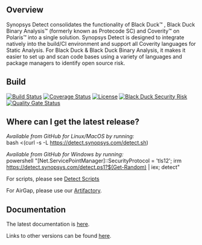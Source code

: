 ## Overview ##
Synopsys Detect consolidates the functionality of Black Duck™ , Black Duck Binary Analysis™ (formerly known as Protecode SC) and Coverity™ on Polaris™ into a single solution. Synopsys Detect is designed to integrate natively into the build/CI environment and support all Coverity languages for Static Analysis. For Black Duck & Black Duck Binary Analysis, it makes it easier to set up and scan code bases using a variety of languages and package managers to identify open source risk.

## Build ##

[![Build Status](https://travis-ci.org/blackducksoftware/hub-gradle-plugin.svg?branch=master)](https://travis-ci.org/blackducksoftware/synopsys-detect)
[![Coverage Status](https://coveralls.io/repos/github/blackducksoftware/synopsys-detect/badge.svg?branch=master)](https://coveralls.io/github/blackducksoftware/synopsys-detect?branch=master)
[![License](https://img.shields.io/badge/License-Apache%202.0-blue.svg)](https://opensource.org/licenses/Apache-2.0)
[![Black Duck Security Risk](https://copilot.blackducksoftware.com/github/repos/blackducksoftware/synopsys-detect/branches/master/badge-risk.svg)](https://copilot.blackducksoftware.com/github/repos/blackducksoftware/synopsys-detect/branches/master)
[![Quality Gate Status](https://sonarcloud.io/api/project_badges/measure?project=com.synopsys.integration%3Asynopsys-detect&metric=alert_status)](https://sonarcloud.io/dashboard?id=com.synopsys.integration%3Asynopsys-detect)

## Where can I get the latest release? ##

*Available from GitHub for Linux/MacOS by running:*  
bash <(curl -s -L https://detect.synopsys.com/detect.sh)

*Available from GitHub for Windows by running:*  
powershell "[Net.ServicePointManager]::SecurityProtocol = 'tls12'; irm https://detect.synopsys.com/detect.ps1?$(Get-Random) | iex; detect"

For scripts, please see [Detect Scripts](https://github.com/synopsys-sig/synopsys-detect-scripts)

For AirGap, please use our [Artifactory](https://repo.blackducksoftware.com/artifactory/webapp/#/artifacts/browse/tree/General/bds-integrations-release/com/synopsys/integration/synopsys-detect).

## Documentation

The latest documentation is [here](https://blackducksoftware.github.io/synopsys-detect/latest/).

Links to other versions can be found [here](https://detect.synopsys.com/docs).


